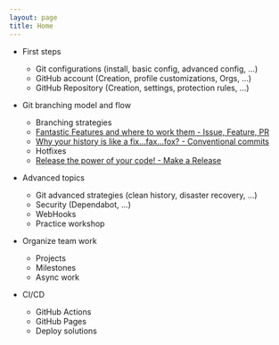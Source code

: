 ```yaml
---
layout: page
title: Home
---
```


- First steps

  - Git configurations (install, basic config, advanced config, ...)
  - GitHub account (Creation, profile customizations, Orgs, ...)
  - GitHub Repository (Creation, settings, protection rules, ...)

- Git branching model and flow

  - Branching strategies
  - [Fantastic Features and where to work them - Issue, Feature, PR](/docs/en/issue-pr-branch.md)
  - [Why your history is like a fix...fax...fox? - Conventional commits](/docs/en/conventional-commits.md)
  - Hotfixes
  - [Release the power of your code! - Make a Release](/docs/en/release-flow.md)

- Advanced topics

  - Git advanced strategies (clean history, disaster recovery, ...)
  - Security (Dependabot, ...)
  - WebHooks
  - Practice workshop

- Organize team work

  - Projects
  - Milestones
  - Async work

- CI/CD

  - GitHub Actions
  - GitHub Pages
  - Deploy solutions
